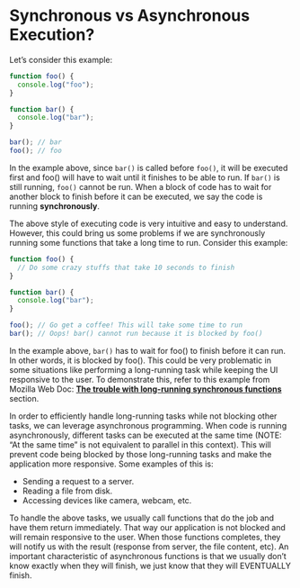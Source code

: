 # Synchronous vs Asynchronous Execution?

Let’s consider this example:

```typescript
function foo() {
  console.log("foo");
}

function bar() {
  console.log("bar");
}

bar(); // bar
foo(); // foo
```

In the example above, since `bar()` is called before `foo()`, it will be executed first and foo() will have to wait until it finishes to be able to run. If `bar()` is still running, `foo()` cannot be run. When a block of code has to wait for another block to finish before it can be executed, we say the code is running **synchronously**.

The above style of executing code is very intuitive and easy to understand. However, this could bring us some problems if we are synchronously running some functions that take a long time to run. Consider this example:

```typescript
function foo() {
  // Do some crazy stuffs that take 10 seconds to finish
}

function bar() {
  console.log("bar");
}

foo(); // Go get a coffee! This will take some time to run
bar(); // Oops! bar() cannot run because it is blocked by foo()
```

In the example above, `bar()` has to wait for foo() to finish before it can run. In other words, it is blocked by foo(). This could be very problematic in some situations like performing a long-running task while keeping the UI responsive to the user. To demonstrate this, refer to this example from Mozilla Web Doc: **[The trouble with long-running synchronous functions](https://developer.mozilla.org/en-US/docs/Learn/JavaScript/Asynchronous/Introducing#the_trouble_with_long-running_synchronous_functions)** section.

In order to efficiently handle long-running tasks while not blocking other tasks, we can leverage asynchronous programming. When code is running asynchronously, different tasks can be executed at the same time (NOTE: “At the same time” is not equivalent to parallel in this context). This will prevent code being blocked by those long-running tasks and make the application more responsive. Some examples of this is:

- Sending a request to a server.
- Reading a file from disk.
- Accessing devices like camera, webcam, etc.

To handle the above tasks, we usually call functions that do the job and have them return immediately. That way our application is not blocked and will remain responsive to the user. When those functions completes, they will notify us with the result (response from server, the file content, etc). An important characteristic of asynchronous functions is that we usually don’t know exactly when they will finish, we just know that they will EVENTUALLY finish.
